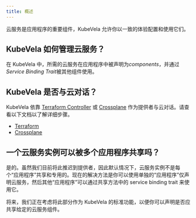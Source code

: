 ```yaml
---
title: 概述
---
```


云服务是应用程序的重要组件，KubeVela 允许你以一致的体验配置和使用它们。

## KubeVela 如何管理云服务？

在 KubeVela 中，所需的云服务在应用程序中被声明为*components*，并通过*Service Binding Trait*被其他组件使用。

## KubeVela 是否与云对话？

KubeVela 依靠 [Terraform Controller](https://github.com/oam-dev/terraform-controller) 或 [Crossplane](http://crossplane.io/) 作为提供者与云对话。请查看以下文档以了解详细步骤。

- [Terraform](./terraform)
- [Crossplane](./crossplane)

## 一个云服务实例可以被多个应用程序共享吗？

是的。虽然我们目前将此推迟到提供者，因此默认情况下，云服务实例不是每个“应用程序”共享和专用的。现在的解决方法是你可以使用单独的“应用程序”仅声明云服务，然后其他“应用程序”可以通过共享方法中的 service binding trait 来使用它。

将来，我们正在考虑将此部分作为 KubeVela 的标准功能，以便你可以声明是否应共享给定的云服务组件。